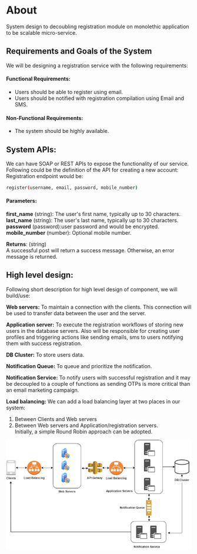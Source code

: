 # About
System design to decoubling registration module on monolethic application to be scalable micro-service.

## Requirements and Goals of the System
We will be designing a registration service with the following requirements:
#### Functional Requirements:
- Users should be able to register using email.
- Users should be notified with registration compilation using Email and SMS.
#### Non-Functional Requirements:
- The system should be highly available.

## System APIs:
We can have SOAP or REST APIs to expose the functionality of our service. Following could be the definition of the API for creating a new account:
Registration endpoint would be: 
```sh
register(username, email, password, mobile_number)
```
#### Parameters:
**first_name** (string): The user's first name, typically up to 30 characters.          
**last_name** (string): The user's last name, typically up to 30 characters.        
**password** (password):user password and would be encrypted.            
**mobile_number** (number): Optional mobile number.   
     
**Returns**: (string)           
A successful post will return a success message. Otherwise, an error message is returned.              
 
## High level design:
Following short description for high level design of component, we will build/use:    

**Web servers:** To maintain a connection with the clients. This connection will be used to transfer data between the user and the server.    

**Application server:** To execute the registration workflows of storing new users in the database servers. Also will be responsible for creating user profiles and triggering actions like sending emails, sms to users notifying them with success registration.                  

**DB Cluster:** To store users data.        

**Notification Queue:** To queue and prioritize the notification.                    

**Notification Service:** To notify users with successful registration and it may be decoupled to a couple of functions as sending OTPs is more critical than an email marketing campaign.                 

**Load balancing:** We can add a load balancing layer at two places in our system:       
1) Between Clients and Web servers          
2) Between Web servers and Application/registration servers.     
Initially, a simple Round Robin approach can be adopted.

![alt text](https://github.com/khaledhabsa/job_portal/blob/main/system_design_architecture.png)
